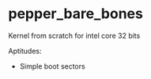 # pepper_bare_bones


Kernel from scratch for intel core 32 bits

Aptitudes: 
- Simple boot sectors
